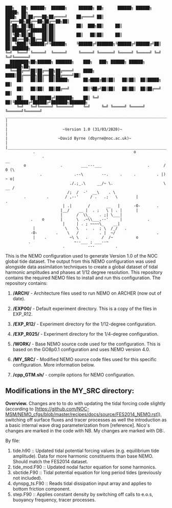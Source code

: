     ███╗   ██╗ ██████╗  ██████╗     ██████╗ ██╗      ██████╗ ██████╗  █████╗ ██╗     
    ████╗  ██║██╔═══██╗██╔════╝    ██╔════╝ ██║     ██╔═══██╗██╔══██╗██╔══██╗██║     
    ██╔██╗ ██║██║   ██║██║         ██║  ███╗██║     ██║   ██║██████╔╝███████║██║     
    ██║╚██╗██║██║   ██║██║         ██║   ██║██║     ██║   ██║██╔══██╗██╔══██║██║     
    ██║ ╚████║╚██████╔╝╚██████╗    ╚██████╔╝███████╗╚██████╔╝██████╔╝██║  ██║███████╗
    ╚═╝  ╚═══╝ ╚═════╝  ╚═════╝     ╚═════╝ ╚══════╝ ╚═════╝ ╚═════╝ ╚═╝  ╚═╝╚══════╝                                                                            
      ████████╗██╗██████╗ ███████╗    ███╗   ███╗ ██████╗ ██████╗ ███████╗██╗          
      ╚══██╔══╝██║██╔══██╗██╔════╝    ████╗ ████║██╔═══██╗██╔══██╗██╔════╝██║          
         ██║   ██║██║  ██║█████╗      ██╔████╔██║██║   ██║██║  ██║█████╗  ██║          
         ██║   ██║██║  ██║██╔══╝      ██║╚██╔╝██║██║   ██║██║  ██║██╔══╝  ██║          
         ██║   ██║██████╔╝███████╗    ██║ ╚═╝ ██║╚██████╔╝██████╔╝███████╗███████╗     
         ╚═╝   ╚═╝╚═════╝ ╚══════╝    ╚═╝     ╚═╝ ╚═════╝ ╚═════╝ ╚══════╝╚══════╝  
    _________________________________________________________________________________
    |                                                                               |
    |                        ~Version 1.0 (31/03/2020)~                           |
    |                      ~David Byrne (dbyrne@noc.ac.uk)~                         |
    |_______________________________________________________________________________|   
                .                                           o
                    .                                                      __
            o               .        ___---___                    .      / 0 (\          
                   .              .--\        --.     .     .         . |)  ~ o|
                                ./.;_.\     __/~ \.                      \ __ /
                               /;  /  -'  __\    . \                             
            .         .       / ,--'     / .   .;   \        |                    .
                             | .|       /       __   |      -O-       .
                            |__/    __ |  . ;   \ | . |      |
                            |      /  \\_    . ;| \___|    
               .    o       |      \  .~\\___,--'     |           .
                             |     | . ; ~~~~\_    __|
                |             \    \   .  .  ; \  /_/   .
               -O-        .    \   /         . |  ~/                  .
                |    .          ~\ \   .      /  /~          o
              .                   ~--___ ; ___--~       
                             .          ---         .              

This is the NEMO configuration used to generate Version 1.0 of the NOC global tide dataset.
The output from this NEMO configuration was used alongside data assimilation techniques 
to create a global dataset of tidal harmonic amplitudes and phases at 1/12 degree 
resolution. This repository contains the required NEMO files to install and run this 
configuration. The repository contains:

1. **/ARCH/**       - Architecture files used to run NEMO on ARCHER (now out of date).

2. **/EXP00/**      - Default experiment directory. This is a copy of the files in EXP_R12. 

3. **/EXP_R12/**    - Experiment directory for the 1/12-degree configuration.

4. **/EXP_R025/**   - Experiment directory for the 1/4-degree configuration.

5. **/WORK/**       - Base NEMO source code used for the configuration. This is based 
on the GO8p0.1 configuration and uses NEMO version 4.0.

6. **/MY_SRC/**     - Modified NEMO source code files used for this specific configuration. 
More information below.

7. **/cpp_GTM.sh/** - compile options for NEMO configuration. 

## Modifications in the MY_SRC directory:

**Overview.** Changes are to to do with updating the tidal forcing code slightly (according to [https://github.com/NOC-MSM/NEMO_cfgs/blob/master/recipes/docs/source/FES2014_NEMO.rst]), switching off surface fluxes and tracer processes as well the introduction as a basic internal wave drag parameterization from [reference]. Nico's changes are marked in the code with NB. My changes are marked with DB:.

By file:

1. tide.h90 :: Updated tidal potential forcing values (e.g. equilibrium tide amplitude). Data for more harmonic constituents than base NEMO. Should match the FES2014 dataset.
2. tide_mod.F90 :: Updated nodal factor equation for some harmonics.
3. sbctide.F90 :: Tidal potential equation for long period tides (previously not included).
4. dynspg_ts.F90 :: Reads tidal dissipation input array and applies to bottom friction component.
5. step.F90 :: Applies constant density by switching off calls to e.o.s, buoyancy frequency, tracer processes.
